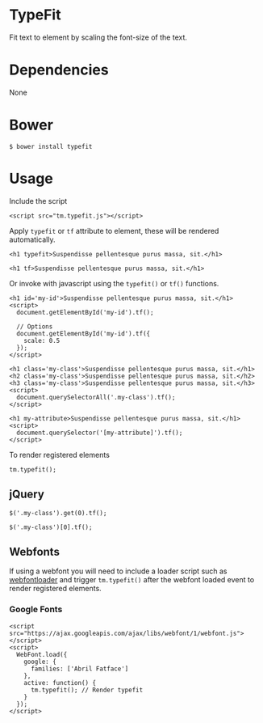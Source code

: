 # TypeFit
Fit text to element by scaling the font-size of the text.

# Dependencies
None

# Bower
`$ bower install typefit`

# Usage
Include the script
```
<script src="tm.typefit.js"></script>
```

Apply `typefit` or `tf` attribute to element, these will be rendered automatically.
```
<h1 typefit>Suspendisse pellentesque purus massa, sit.</h1>
```
```
<h1 tf>Suspendisse pellentesque purus massa, sit.</h1>
```

Or invoke with javascript using the `typefit()` or `tf()` functions.
```
<h1 id='my-id'>Suspendisse pellentesque purus massa, sit.</h1>
<script>
  document.getElementById('my-id').tf();

  // Options
  document.getElementById('my-id').tf({
    scale: 0.5
  });
</script>
```

```
<h1 class='my-class'>Suspendisse pellentesque purus massa, sit.</h1>
<h2 class='my-class'>Suspendisse pellentesque purus massa, sit.</h2>
<h3 class='my-class'>Suspendisse pellentesque purus massa, sit.</h3>
<script>
  document.querySelectorAll('.my-class').tf();
</script>
```

```
<h1 my-attribute>Suspendisse pellentesque purus massa, sit.</h1>
<script>
  document.querySelector('[my-attribute]').tf();
</script>
```

To render registered elements
```
tm.typefit();
```

## jQuery
```
$('.my-class').get(0).tf();
```

```
$('.my-class')[0].tf();
```

## Webfonts
If using a webfont you will need to include a loader script such as [webfontloader](https://github.com/typekit/webfontloader) and trigger `tm.typefit()` after the webfont loaded event to render registered elements.

### Google Fonts
```
<script src="https://ajax.googleapis.com/ajax/libs/webfont/1/webfont.js"></script>
<script>
  WebFont.load({
    google: {
      families: ['Abril Fatface']
    },
    active: function() {
      tm.typefit(); // Render typefit
    }
  });
</script>
```